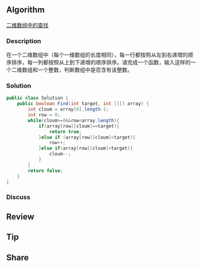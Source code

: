 ## Algorithm

[二维数组中的查找](https://www.nowcoder.com/practice/abc3fe2ce8e146608e868a70efebf62e?tpId=13&&tqId=11154&rp=1&ru=/ta/coding-interviews&qru=/ta/coding-interviews/question-ranking)

### Description

在一个二维数组中（每个一维数组的长度相同），每一行都按照从左到右递增的顺序排序，每一列都按照从上到下递增的顺序排序。请完成一个函数，输入这样的一个二维数组和一个整数，判断数组中是否含有该整数。


### Solution

```java
public class Solution {
    public boolean Find(int target, int [][] array) {
        int cloum = array[0].length-1;
        int row = 0;
        while(cloum>=0&&row<array.length){
            if(array[row][cloum]==target){
                return true;
            }else if (array[row][cloum]<target){
                row++;
            }else if(array[row][cloum]>target){
                cloum--;
            }
        }
        return false;
    }
}
```

### Discuss

## Review


## Tip


## Share
